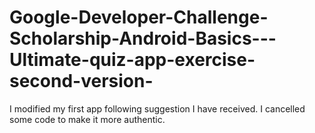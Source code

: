 # Google-Developer-Challenge-Scholarship-Android-Basics---Ultimate-quiz-app-exercise-second-version-
I modified my first app following suggestion I have received. I cancelled some code to make it more authentic. 
